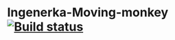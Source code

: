 # Ingenerka-Moving-monkey [![Build status](https://ci.appveyor.com/api/projects/status/lcrjcpvw8oey89ot)](https://ci.appveyor.com/project/NeverMine1732586/ingenerka-moving-monkey)

